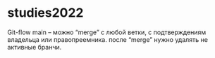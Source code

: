 # studies2022

Git-flow
main – можно “merge” с любой ветки, с подтверждениям владельца или правопреемника.
после “merge” нужно удалять не активные бранчи.

